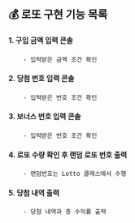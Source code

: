 ## 💰 로또 구현 기능 목록

#### 1. 구입 금액 입력 콘솔

        - 입력받은 금액 조건 확인

#### 2. 당첨 번호 입력 콘솔

        - 입력받은 번호 조건 확인

#### 3. 보너스 번호 입력 콘솔

        - 입력받은 번호 조건 확인

#### 4. 로또 수량 확인 후 랜덤 로또 번호 출력

        - 랜덤번호는 Lotto 클래스에서 수행

#### 5. 당첨 내역 출력

        - 당첨 내역과 총 수익률 출력
